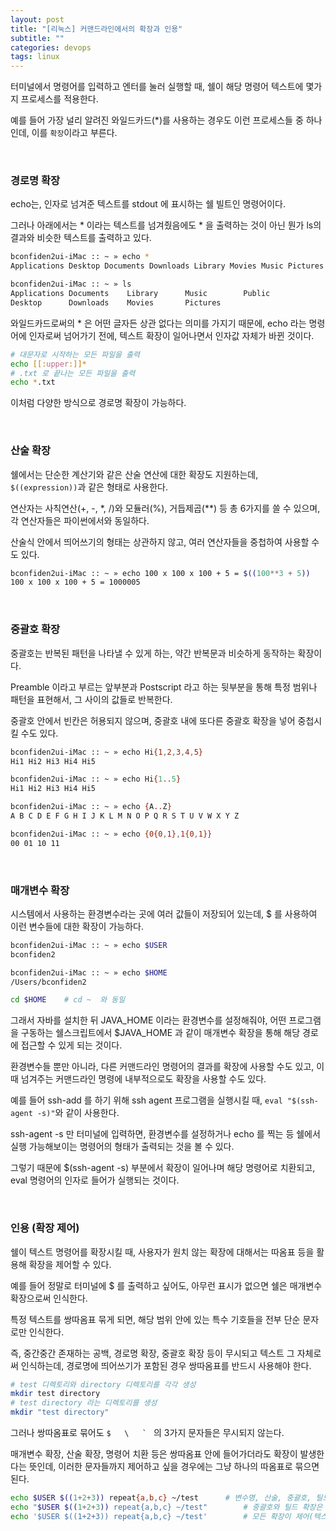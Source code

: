 ```yaml
---
layout: post
title: "[리눅스] 커맨드라인에서의 확장과 인용"
subtitle: ""
categories: devops
tags: linux
---
```


터미널에서 명령어를 입력하고 엔터를 눌러 실행할 때, 쉘이 해당 명령어 텍스트에 몇가지 프로세스를 적용한다.

예를 들어 가장 널리 알려진 와일드카드(*)를 사용하는 경우도 이런 프로세스들 중 하나인데, 이를 ```확장```이라고 부른다.

<br>

### 경로명 확장

echo는, 인자로 넘겨준 텍스트를 stdout 에 표시하는 쉘 빌트인 명령어이다.

그러나 아래에서는 * 이라는 텍스트를 넘겨줬음에도 * 을 출력하는 것이 아닌 뭔가 ls의 결과와 비슷한 텍스트를 출력하고 있다.
```bash
bconfiden2ui-iMac :: ~ » echo *
Applications Desktop Documents Downloads Library Movies Music Pictures Public

bconfiden2ui-iMac :: ~ » ls
Applications Documents    Library      Music        Public
Desktop      Downloads    Movies       Pictures
```

와일드카드로써의 * 은 어떤 글자든 상관 없다는 의미를 가지기 때문에, echo 라는 명령어에 인자로써 넘어가기 전에, 텍스트 확장이 일어나면서 인자값 자체가 바뀐 것이다.

```bash
# 대문자로 시작하는 모든 파일을 출력
echo [[:upper:]]*
# .txt 로 끝나는 모든 파일을 출력
echo *.txt
```

이처럼 다양한 방식으로 경로명 확장이 가능하다.

<br>

### 산술 확장

쉘에서는 단순한 계산기와 같은 산술 연산에 대한 확장도 지원하는데, ```$((expression))```과 같은 형태로 사용한다.

연산자는 사칙연산(+, -, *, /)와 모듈러(%), 거듭제곱(**) 등 총 6가지를 쓸 수 있으며, 각 연산자들은 파이썬에서와 동일하다.

산술식 안에서 띄어쓰기의 형태는 상관하지 않고, 여러 연산자들을 중첩하여 사용할 수도 있다.
```bash
bconfiden2ui-iMac :: ~ » echo 100 x 100 x 100 + 5 = $((100**3 + 5))
100 x 100 x 100 + 5 = 1000005
```

<br>

### 중괄호 확장

중괄호는 반복된 패턴을 나타낼 수 있게 하는, 약간 반복문과 비슷하게 동작하는 확장이다.

Preamble 이라고 부르는 앞부분과 Postscript 라고 하는 뒷부분을 통해 특정 범위나 패턴을 표현해서, 그 사이의 값들로 반복한다.

중괄호 안에서 빈칸은 허용되지 않으며, 중괄호 내에 또다른 중괄호 확장을 넣어 중첩시킬 수도 있다.

```bash
bconfiden2ui-iMac :: ~ » echo Hi{1,2,3,4,5}
Hi1 Hi2 Hi3 Hi4 Hi5

bconfiden2ui-iMac :: ~ » echo Hi{1..5}
Hi1 Hi2 Hi3 Hi4 Hi5

bconfiden2ui-iMac :: ~ » echo {A..Z}
A B C D E F G H I J K L M N O P Q R S T U V W X Y Z

bconfiden2ui-iMac :: ~ » echo {0{0,1},1{0,1}}
00 01 10 11
```

<br>

### 매개변수 확장

시스템에서 사용하는 환경변수라는 곳에 여러 값들이 저장되어 있는데, $ 를 사용하여 이런 변수들에 대한 확장이 가능하다.

```bash
bconfiden2ui-iMac :: ~ » echo $USER
bconfiden2

bconfiden2ui-iMac :: ~ » echo $HOME
/Users/bconfiden2

cd $HOME    # cd ~  와 동일
```

그래서 자바를 설치한 뒤 JAVA_HOME 이라는 환경변수를 설정해줘야, 어떤 프로그램을 구동하는 쉘스크립트에서 $JAVA_HOME 과 같이 매개변수 확장을 통해 해당 경로에 접근할 수 있게 되는 것이다.

환경변수들 뿐만 아니라, 다른 커맨드라인 명령어의 결과를 확장에 사용할 수도 있고, 이 때 넘겨주는 커맨드라인 명령에 내부적으로도 확장을 사용할 수도 있다.

예를 들어 ssh-add 를 하기 위해 ssh agent 프로그램을 실행시킬 때, ```eval "$(ssh-agent -s)"```와 같이 사용한다.

ssh-agent -s 만 터미널에 입력하면, 환경변수를 설정하거나 echo 를 찍는 등 쉘에서 실행 가능해보이는 명령어의 형태가 출력되는 것을 볼 수 있다.

그렇기 때문에 $(ssh-agent -s) 부분에서 확장이 일어나며 해당 명령어로 치환되고, eval 명령어의 인자로 들어가 실행되는 것이다.

<br>

### 인용 (확장 제어)

쉘이 텍스트 명령어를 확장시킬 때, 사용자가 원치 않는 확장에 대해서는 따옴표 등을 활용해 확장을 제어할 수 있다.

예를 들어 정말로 터미널에 $ 를 출력하고 싶어도, 아무런 표시가 없으면 쉘은 매개변수 확장으로써 인식한다.

특정 텍스트를 쌍따옴표 묶게 되면, 해당 범위 안에 있는 특수 기호들을 전부 단순 문자로만 인식한다.

즉, 중간중간 존재하는 공백, 경로명 확장, 중괄호 확장 등이 무시되고 텍스트 그 자체로써 인식하는데, 경로명에 띄어쓰기가 포함된 경우 쌍따옴표를 반드시 사용해야 한다.

```bash
# test 디렉토리와 directory 디렉토리를 각각 생성
mkdir test directory
# test directory 라는 디렉토리를 생성
mkdir "test directory"
```

그러나 쌍따옴표로 묶어도 ```$   \   ` ``` 의 3가지 문자들은 무시되지 않는다.

매개변수 확장, 산술 확장, 명령어 치환 등은 쌍따옴표 안에 들어가더라도 확장이 발생한다는 뜻인데, 이러한 문자들까지 제어하고 싶을 경우에는 그냥 하나의 따옴표로 묶으면 된다.

```bash
echo $USER $((1+2+3)) repeat{a,b,c} ~/test		# 변수명, 산술, 중괄호, 틸드 확장이 그대로 적용
echo "$USER $((1+2+3)) repeat{a,b,c} ~/test"		# 중괄호와 틸드 확장은 제어
echo '$USER $((1+2+3)) repeat{a,b,c} ~/test'		# 모든 확장이 제어(텍스트 그대로 출력)
```
